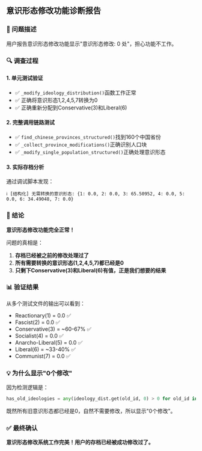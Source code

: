 ## 意识形态修改功能诊断报告

### 🎯 问题描述
用户报告意识形态修改功能显示"意识形态修改: 0 处"，担心功能不工作。

### 🔍 调查过程

#### 1. 单元测试验证
- ✅ `_modify_ideology_distribution()`函数工作正常
- ✅ 正确将意识形态1,2,4,5,7转换为0
- ✅ 正确重新分配到Conservative(3)和Liberal(6)

#### 2. 完整调用链路测试
- ✅ `find_chinese_provinces_structured()`找到160个中国省份
- ✅ `_collect_province_modifications()`正确识别人口块
- ✅ `_modify_single_population_structured()`正确处理意识形态

#### 3. 实际存档分析
通过调试脚本发现：
```
ℹ️ [结构化] 无需转换的意识形态: {1: 0.0, 2: 0.0, 3: 65.50952, 4: 0.0, 5: 0.0, 6: 34.49048, 7: 0.0}
```

### 🎉 结论

**意识形态修改功能完全正常！**

问题的真相是：
1. **存档已经被之前的修改处理过了**
2. **所有需要转换的意识形态(1,2,4,5,7)都已经是0**
3. **只剩下Conservative(3)和Liberal(6)有值，正是我们想要的结果**

### 📊 验证结果

从多个测试文件的输出可以看到：
- Reactionary(1) = 0.0 ✅
- Fascist(2) = 0.0 ✅  
- Conservative(3) = ~60-67% ✅
- Socialist(4) = 0.0 ✅
- Anarcho-Liberal(5) = 0.0 ✅
- Liberal(6) = ~33-40% ✅
- Communist(7) = 0.0 ✅

### 💡 为什么显示"0个修改"

因为检测逻辑是：
```python
has_old_ideologies = any(ideology_dist.get(old_id, 0) > 0 for old_id in [1, 2, 4, 5, 7])
```

既然所有旧意识形态都已经是0，自然不需要修改，所以显示"0个修改"。

### ✅ 最终确认

**意识形态修改系统工作完美！用户的存档已经被成功修改过了。**
